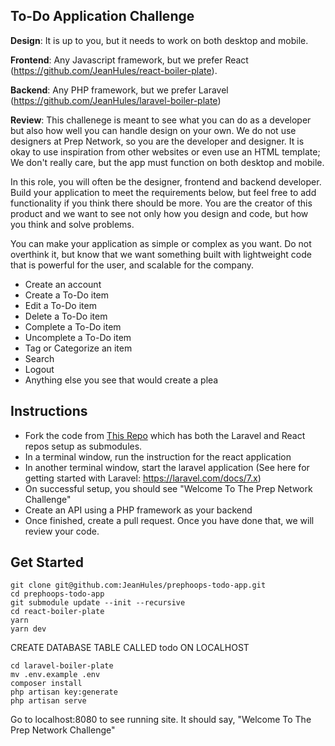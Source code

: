 ## To-Do Application Challenge

**Design**: It is up to you, but it needs to work on both desktop and mobile.

**Frontend**: Any Javascript framework, but we prefer React (https://github.com/JeanHules/react-boiler-plate).

**Backend**: Any PHP framework, but we prefer Laravel (https://github.com/JeanHules/laravel-boiler-plate)

**Review**: This challenege is meant to see what you can do as a developer but also how well you can handle design on your own. We do not use designers at Prep Network, so you are the developer and designer. It is okay to use inspiration from other websites or even use an HTML template; We don't really care, but the app must function on both desktop and mobile.

In this role, you will often be the designer, frontend and backend developer. Build your application to meet the requirements below, but feel free to add functionality if you think there should be more. You are the creator of this product and we want to see not only how you design and code, but how you think and solve problems.

You can make your application as simple or complex as you want. Do not overthink it, but know that we want something built with lightweight code that is powerful for the user, and scalable for the company.

-   Create an account
-   Create a To-Do item
-   Edit a To-Do item
-   Delete a To-Do item
-   Complete a To-Do item
-   Uncomplete a To-Do item
-   Tag or Categorize an item
-   Search
-   Logout
-   Anything else you see that would create a plea

## Instructions

-   Fork the code from [This Repo](https://github.com/JeanHules/prephoops-todo-app) which has both the Laravel and React repos setup as submodules.
-   In a terminal window, run the instruction for the react application
-   In another terminal window, start the laravel application (See here for getting started with Laravel: https://laravel.com/docs/7.x)
-   On successful setup, you should see "Welcome To The Prep Network Challenge"
-   Create an API using a PHP framework as your backend
-   Once finished, create a pull request. Once you have done that, we will review your code.

## Get Started

```
git clone git@github.com:JeanHules/prephoops-todo-app.git
cd prephoops-todo-app
git submodule update --init --recursive
cd react-boiler-plate
yarn
yarn dev
```

CREATE DATABASE TABLE CALLED todo ON LOCALHOST

```
cd laravel-boiler-plate
mv .env.example .env
composer install
php artisan key:generate
php artisan serve
```

Go to localhost:8080 to see running site. It should say, "Welcome To The Prep Network Challenge"
